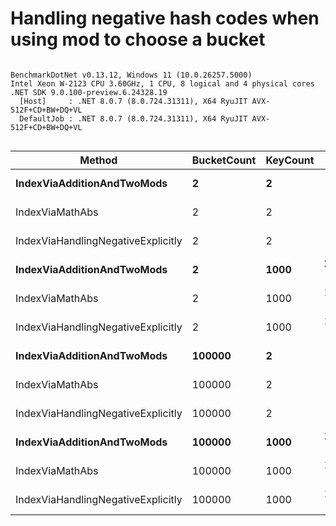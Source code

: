 # Handling negative hash codes when using mod to choose a bucket

```

BenchmarkDotNet v0.13.12, Windows 11 (10.0.26257.5000)
Intel Xeon W-2123 CPU 3.60GHz, 1 CPU, 8 logical and 4 physical cores
.NET SDK 9.0.100-preview.6.24328.19
  [Host]     : .NET 8.0.7 (8.0.724.31311), X64 RyuJIT AVX-512F+CD+BW+DQ+VL
  DefaultJob : .NET 8.0.7 (8.0.724.31311), X64 RyuJIT AVX-512F+CD+BW+DQ+VL


```
| Method                             | BucketCount | KeyCount | Mean         | Error      | StdDev     | Median       | Allocated |
|----------------------------------- |------------ |--------- |-------------:|-----------:|-----------:|-------------:|----------:|
| **IndexViaAdditionAndTwoMods**         | **2**           | **2**        |     **39.91 ns** |   **0.260 ns** |   **0.231 ns** |     **39.94 ns** |         **-** |
| IndexViaMathAbs                    | 2           | 2        |     30.41 ns |   0.638 ns |   1.577 ns |     29.99 ns |         - |
| IndexViaHandlingNegativeExplicitly | 2           | 2        |     26.90 ns |   0.555 ns |   0.722 ns |     26.57 ns |         - |
| **IndexViaAdditionAndTwoMods**         | **2**           | **1000**     | **20,340.86 ns** | **190.286 ns** | **177.993 ns** | **20,329.05 ns** |         **-** |
| IndexViaMathAbs                    | 2           | 1000     | 15,174.54 ns | 232.553 ns | 217.530 ns | 15,122.66 ns |         - |
| IndexViaHandlingNegativeExplicitly | 2           | 1000     | 14,448.95 ns |  93.694 ns |  83.057 ns | 14,411.83 ns |         - |
| **IndexViaAdditionAndTwoMods**         | **100000**      | **2**        |     **39.45 ns** |   **0.616 ns** |   **0.633 ns** |     **39.31 ns** |         **-** |
| IndexViaMathAbs                    | 100000      | 2        |     29.99 ns |   0.606 ns |   1.429 ns |     29.34 ns |         - |
| IndexViaHandlingNegativeExplicitly | 100000      | 2        |     28.06 ns |   0.872 ns |   2.461 ns |     27.05 ns |         - |
| **IndexViaAdditionAndTwoMods**         | **100000**      | **1000**     | **19,860.89 ns** | **139.316 ns** | **130.316 ns** | **19,858.42 ns** |         **-** |
| IndexViaMathAbs                    | 100000      | 1000     | 15,005.24 ns | 288.210 ns | 331.904 ns | 14,921.53 ns |         - |
| IndexViaHandlingNegativeExplicitly | 100000      | 1000     | 14,731.55 ns | 238.423 ns | 223.021 ns | 14,693.69 ns |         - |
